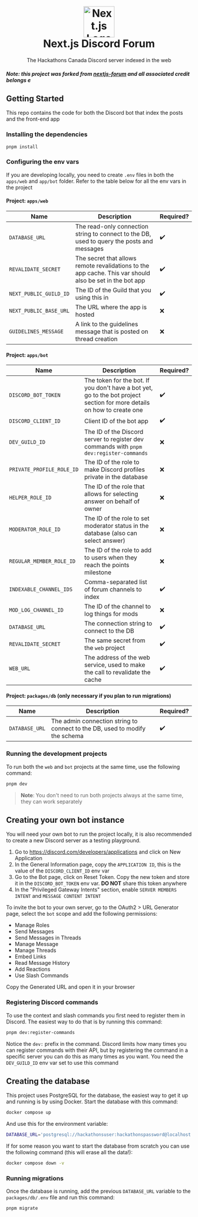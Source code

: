 <h1 align="center">
  <img src="https://camo.githubusercontent.com/f21f1fa29dfe5e1d0772b0efe2f43eca2f6dc14f2fede8d9cbef4a3a8210c91d/68747470733a2f2f6173736574732e76657263656c2e636f6d2f696d6167652f75706c6f61642f76313636323133303535392f6e6578746a732f49636f6e5f6c696768745f6261636b67726f756e642e706e67" alt="Next.js Logo" width="84">
  <br>
  Next.js Discord Forum
</h1>

<p align="center">The Hackathons Canada Discord server indexed in the web</p>

##### Note: this project was forked from [nextjs-forum](https://github.com/rafaelalmeidatk/nextjs-forum) and all associated credit belongs e

## Getting Started

This repo contains the code for both the Discord bot that index the posts and the front-end app

### Installing the dependencies

```sh
pnpm install
```

### Configuring the env vars

If you are developing locally, you need to create `.env` files in both the `apps/web` and `app/bot` folder. Refer to the table below for all the env vars in the project

#### Project: `apps/web`

| Name                   | Description                                                                                              | Required? |
| ---------------------- | -------------------------------------------------------------------------------------------------------- | --------- |
| `DATABASE_URL`         | The read-only connection string to connect to the DB, used to query the posts and messages               | ✔️        |
| `REVALIDATE_SECRET`    | The secret that allows remote revalidations to the app cache. This var should also be set in the bot app | ✔️        |
| `NEXT_PUBLIC_GUILD_ID` | The ID of the Guild that you using this in                                                               | ✔️        |
| `NEXT_PUBLIC_BASE_URL` | The URL where the app is hosted                                                                          | ❌        |
| `GUIDELINES_MESSAGE`   | A link to the guidelines message that is posted on thread creation                                       | ❌        |

#### Project: `apps/bot`

| Name                      | Description                                                                                                             | Required? |
| ------------------------- | ----------------------------------------------------------------------------------------------------------------------- | --------- |
| `DISCORD_BOT_TOKEN`       | The token for the bot. If you don't have a bot yet, go to the bot project section for more details on how to create one | ✔️        |
| `DISCORD_CLIENT_ID`       | Client ID of the bot app                                                                                                | ✔️        |
| `DEV_GUILD_ID`            | The ID of the Discord server to register dev commands with `pnpm dev:register-commands`                                 | ❌        |
| `PRIVATE_PROFILE_ROLE_ID` | The ID of the role to make Discord profiles private in the database                                                     | ❌        |
| `HELPER_ROLE_ID`          | The ID of the role that allows for selecting answer on behalf of owner                                                  | ❌        |
| `MODERATOR_ROLE_ID`       | The ID of the role to set moderator status in the database (also can select answer)                                     | ❌        |
| `REGULAR_MEMBER_ROLE_ID`  | The ID of the role to add to users when they reach the points milestone                                                 | ❌        |
| `INDEXABLE_CHANNEL_IDS`   | Comma-separated list of forum channels to index                                                                         | ✔️        |
| `MOD_LOG_CHANNEL_ID`      | The ID of the channel to log things for mods                                                                            | ❌        |
| `DATABASE_URL`            | The connection string to connect to the DB                                                                              | ✔️        |
| `REVALIDATE_SECRET`       | The same secret from the `web` project                                                                                  | ✔️        |
| `WEB_URL`                 | The address of the web service, used to make the call to revalidate the cache                                           | ✔️        |

#### Project: `packages/db` (only necessary if you plan to run migrations)

| Name           | Description                                                                 | Required? |
| -------------- | --------------------------------------------------------------------------- | --------- |
| `DATABASE_URL` | The admin connection string to connect to the DB, used to modify the schema | ✔️        |

### Running the development projects

To run both the `web` and `bot` projects at the same time, use the following command:

```sh
pnpm dev
```

> **Note**: You don't need to run both projects always at the same time, they can work separately

## Creating your own bot instance

You will need your own bot to run the project locally, it is also recommended to create a new Discord server as a testing playground.

1. Go to https://discord.com/developers/applications and click on New Application
2. In the General Information page, copy the `APPLICATION ID`, this is the value of the `DISCORD_CLIENT_ID` env var
3. Go to the Bot page, click on Reset Token. Copy the new token and store it in the `DISCORD_BOT_TOKEN` env var. **DO NOT** share this token anywhere
4. In the "Privileged Gateway Intents" section, enable `SERVER MEMBERS INTENT` and `MESSAGE CONTENT INTENT`

To invite the bot to your own server, go to the OAuth2 > URL Generator page, select the `bot` scope and add the following permissions:

- Manage Roles
- Send Messages
- Send Messages in Threads
- Manage Message
- Manage Threads
- Embed Links
- Read Message History
- Add Reactions
- Use Slash Commands

Copy the Generated URL and open it in your browser

### Registering Discord commands

To use the context and slash commands you first need to register them in Discord. The easiest way to do that is by running this command:

```sh
pnpm dev:register-commands
```

Notice the `dev:` prefix in the command. Discord limits how many times you can register commands with their API, but by registering the command in a specific server you can do this as many times as you want. You need the `DEV_GUILD_ID` env var set to use this command

## Creating the database

This project uses PostgreSQL for the database, the easiest way to get it up and running is by using Docker. Start the database with this command:

```sh
docker compose up
```

And use this for the environment variable:

```sh
DATABASE_URL='postgresql://hackathonsuser:hackathonspassword@localhost:5432/hackathonsforum'
```

If for some reason you want to start the database from scratch you can use the following command (this will erase all the data!):

```sh
docker compose down -v
```

### Running migrations

Once the database is running, add the previous `DATABASE_URL` variable to the `packages/db/.env` file and run this command:

```sh
pnpm migrate
```
